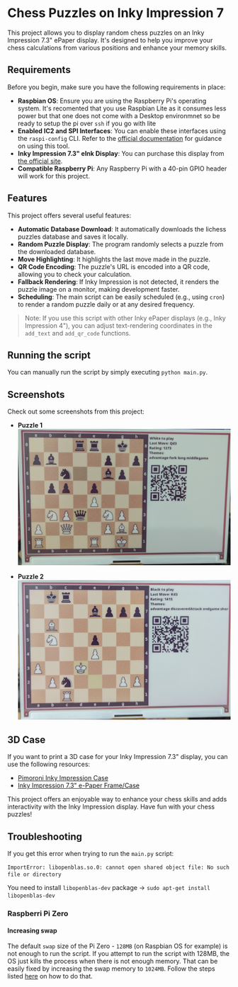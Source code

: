 # Chess Puzzles on Inky Impression 7

This project allows you to display random chess puzzles on an Inky Impression 7.3" ePaper display. It's designed to help you improve your chess calculations from various positions and enhance your memory skills.

## Requirements
Before you begin, make sure you have the following requirements in place:

- **Raspbian OS**: Ensure you are using the Raspberry Pi's operating system. It's recomented that you use Raspbian Lite as it consumes less power but that one does not come with a Desktop environmnet so be ready to setup the pi over `ssh` if you go with lite
- **Enabled IC2 and SPI Interfaces**: You can enable these interfaces using the `raspi-config` CLI. Refer to the [official documentation](https://www.raspberrypi.com/documentation/computers/configuration.html) for guidance on using this tool.
- **Inky Impression 7.3" eInk Display**: You can purchase this display from [the official site](https://shop.pimoroni.com/products/inky-impression-7-3?variant=40512683376723).
- **Compatible Raspberry Pi**: Any Raspberry Pi with a 40-pin GPIO header will work for this project.

## Features
This project offers several useful features:

- **Automatic Database Download**: It automatically downloads the lichess puzzles database and saves it locally.
- **Random Puzzle Display**: The program randomly selects a puzzle from the downloaded database.
- **Move Highlighting**: It highlights the last move made in the puzzle.
- **QR Code Encoding**: The puzzle's URL is encoded into a QR code, allowing you to check your calculation.
- **Fallback Rendering**: If Inky Impression is not detected, it renders the puzzle image on a monitor, making development faster.
- **Scheduling**: The main script can be easily scheduled (e.g., using `cron`) to render a random puzzle daily or at any desired frequency.

> Note: If you use this script with other Inky ePaper displays (e.g., Inky Impression 4"), you can adjust text-rendering coordinates in the `add_text` and `add_qr_code` functions.

## Running the script
You can manually run the script by simply executing `python main.py`.

## Screenshots
Check out some screenshots from this project:

- **Puzzle 1**
  ![Puzzle 1](./screenshots/puzzle1.jpg)
  
- **Puzzle 2**
  ![Puzzle 2](./screenshots/puzzle2.jpg)

## 3D Case
If you want to print a 3D case for your Inky Impression 7.3" display, you can use the following resources:

- [Pimoroni Inky Impression Case](https://www.printables.com/en/model/51765-pimoroni-inky-impression-case)
- [Inky Impression 7.3" e-Paper Frame/Case](https://www.printables.com/en/model/585713-inky-impression-73-e-paper-framecase)

This project offers an enjoyable way to enhance your chess skills and adds interactivity with the Inky Impression display. Have fun with your chess puzzles!

## Troubleshooting

If you get this error when trying to run the `main.py` script:

```log
ImportError: libopenblas.so.0: cannot open shared object file: No such file or directory
```
You need to install `libopenblas-dev` package -> `sudo apt-get install libopenblas-dev`

### Raspberri Pi Zero

#### Increasing swap
The default `swap` size of the Pi Zero - `128MB` (on Raspbian OS for example) is not enough to run the script. If you attempt to run the script with 128MB, the OS just kills the process when there is not enough memory. That can be easily fixed by increasing the swap memory to `1024MB`. Follow the steps listed [here](https://diyusthad.com/2022/01/how-to-increase-swap-size-in-raspberry-pi.html) on how to do that.